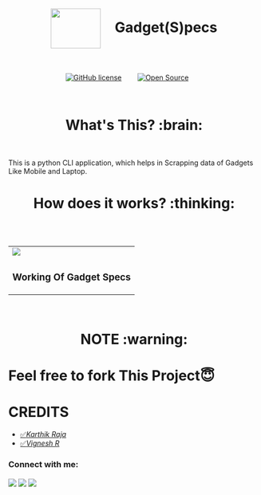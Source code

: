 <h1 align="center"><img align="center" src="https://i.pinimg.com/originals/94/cb/04/94cb04cd8003d3ea9de061cd0272454a.png" height=80px width=100px>&emsp;Gadget(S)pecs</h1>
<br/>

<div align="center">

[![GitHub license](https://img.shields.io/github/license/Naereen/StrapDown.js.svg)](https://github.com/mr-anonymous-official/Gadget-Specs/blob/master/LICENSE)&emsp;&emsp;
[![Open Source](https://badges.frapsoft.com/os/v1/open-source.svg?v=103)](https://opensource.org/)&emsp;&emsp;

</div>
<br/>

<h1 align="center"><b>What's This? :brain:</b></h1>
<br/>

This is a python CLI application, which helps in Scrapping data of Gadgets Like Mobile and Laptop.

<h1 align="center"><b>How does it works? :thinking:</b></h1>

<br/>
<br/>

<table>
<tr>
<td><img src="https://user-images.githubusercontent.com/64122408/118939959-dc16fd00-b96d-11eb-9b50-8d614cc054ed.gif" /></td>
</tr>
<tr>
  <td><h3>Working Of Gadget Specs</h3></td>
</tr>
</table>
<br/>

<h1 align="center"><b>NOTE :warning:</b></h1>


# Feel free to fork This Project😇


# CREDITS  
* <a href="https://github.com/mr-anonymous-official" target="blank">:white_check_mark:*Karthik Raja*</a>  
* <a href="https://github.com/codervignesh" target="blank">:white_check_mark:*Vignesh R*</a>
<p align="left">  
<h3 align="left">Connect with me:</h3>  
<a href="https://twitter.com/mranonymousofcl" target="blank"><img align="center" src="https://img.icons8.com/doodle/48/000000/twitter--v1.png"/></a>  
<a href="https://instagram.com/mr.anonymous_official" target="blank"><img align="center" src="https://img.icons8.com/doodle/50/000000/instagram-new.png"/></a>  
<a href="https://discord.com/channels/mr_anonymous_2001#4770" target="blank"><img align="center" src="https://img.icons8.com/doodle/48/000000/discord-new-logo.png"/></a>
</p>  
